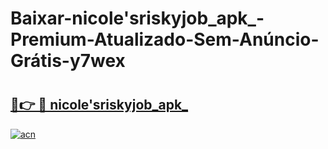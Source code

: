 # Baixar-nicole'sriskyjob_apk_-Premium-Atualizado-Sem-Anúncio-Grátis-y7wex

# <h2><a href="https://oivurw.esa.edu.pl?src=nicole'sriskyjob_apk_&ref=y7wex">🔗👉 🔴 nicole'sriskyjob_apk_</a></h2>

[![acn](https://github.com/user-attachments/assets/0f9c940e-d8b0-45ae-aac7-cd30a18b3e1c)](https://oivurw.esa.edu.pl?src=nicole'sriskyjob_apk_&ref=y7wex)

